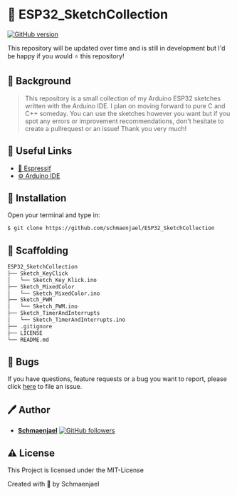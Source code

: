 # 🤖 ESP32_SketchCollection

[![GitHub version](https://img.shields.io/badge/version-v1.0.0-blue.svg)](https://github.com/schmaenjael/ESP32_SketchCollection)

This repository will be updated over time and is still in development but I'd be happy if you would ⭐ this repository!

## 📖 Background

> This repository is a small collection of my Arduino ESP32 sketches written with the Arduino IDE. I plan on moving forward to pure C and C++ someday. You can use the sketches however you want but if you spot any errors or improvement recommendations, don't hesitate to create a pullrequest or an issue! Thank you very much!

## 📎 Useful Links

- [📖 Espressif](https://www.espressif.com/en/products/socs/esp32/overview)
- [⚙️ Arduino IDE](https://www.arduino.cc/)

## 🔽 Installation

Open your terminal and type in:

```sh
$ git clone https://github.com/schmaenjael/ESP32_SketchCollection
```

## 📁 Scaffolding

```sh
ESP32_SketchCollection
├── Sketch_KeyClick
│   └── Sketch_Key_Klick.ino
├── Sketch_MixedColor
│   └── Sketch_MixedColor.ino
├── Sketch_PWM
│   └── Sketch_PWM.ino
├── Sketch_TimerAndInterrupts
│   └── Sketch_TimerAndInterrupts.ino
├── .gitignore
├── LICENSE
└── README.md
```

## 🐛 Bugs

If you have questions, feature requests or a bug you want to report, please click [here](https://github.com/schmaenjael/ESP32_SketchCollection/issues) to file an issue.

## 🖊️ Author

- [**Schmaenjael**](https://github.com/schmaenjael) [![GitHub followers](https://img.shields.io/github/followers/schmaenjael.svg?style=social)](https://github.com/schmaenjael)

## ⚠️ License

This Project is licensed under the MIT-License

Created with 💜 by Schmaenjael
